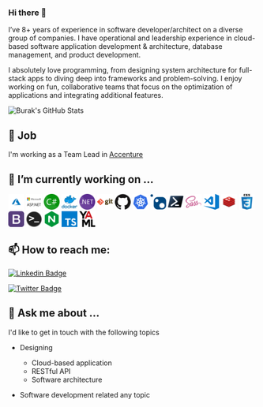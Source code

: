### Hi there 👋

I’ve 8+ years of experience in software developer/architect on a diverse group of companies. I have operational and leadership experience in cloud-based software application development & architecture, database management, and product development.

I absolutely love programming, from designing system architecture for full-stack apps to diving deep into frameworks and problem-solving. I enjoy working on fun, collaborative teams that focus on the optimization of applications and integrating additional features.

![Burak's GitHub Stats](https://github-readme-stats.vercel.app/api?username=brkzkn&show_icons=true)

## 💼 Job

I'm working as a Team Lead in [Accenture](https://github.com/Accenture)

## 🔭 I’m currently working on ...

<img src="https://github.com/github/explore/blob/main/topics/azure/azure.png?raw=true" height="32" /> <img src="https://github.com/github/explore/blob/main/topics/aspnet/aspnet.png?raw=true" height="32" /> <img src="https://github.com/github/explore/blob/main/topics/csharp/csharp.png?raw=true" height="32" /> <img src="https://github.com/github/explore/blob/main/topics/docker/docker.png?raw=true" height="32" /> <img src="https://github.com/github/explore/blob/main/topics/dotnet/dotnet.png?raw=true" height="32" /> <img src="https://github.com/github/explore/blob/main/topics/git/git.png?raw=true" height="32" /> <img src="https://github.com/github/explore/blob/main/topics/github/github.png?raw=true" height="32" /> <img src="https://github.com/github/explore/blob/main/topics/kubernetes/kubernetes.png?raw=true" height="32" /> <img src="https://github.com/github/explore/blob/main/topics/nuget/nuget.png?raw=true" height="32" /> <img src="https://github.com/github/explore/blob/main/topics/powershell/powershell.png?raw=true" height="32" /> <img src="https://github.com/github/explore/blob/main/topics/sass/sass.png?raw=true" height="32" /> <img src="https://github.com/github/explore/blob/main/topics/visual-studio-code/visual-studio-code.png?raw=true" height="32" /> <img src="https://github.com/github/explore/blob/main/topics/redis/redis.png?raw=true" height="32" /> 
<img src="https://github.com/github/explore/blob/main/topics/css/css.png?raw=true" height="32" /> <img src="https://github.com/github/explore/blob/main/topics/bootstrap/bootstrap.png?raw=true" height="32" /> <img src="https://github.com/github/explore/blob/main/topics/terminal/terminal.png?raw=true" height="32" /> <img src="https://github.com/github/explore/blob/main/topics/nginx/nginx.png?raw=true" height="32" /> <img src="https://github.com/github/explore/blob/main/topics/typescript/typescript.png?raw=true" height="32" /> <img src="https://github.com/github/explore/blob/main/topics/yaml/yaml.png?raw=true" height="32" />

## 📫 How to reach me:

[![Linkedin Badge](https://img.shields.io/badge/burakozkan-follow%20on%20linkedin-blue?style=for-the-badge&logo=linkedin)](https://www.linkedin.com/in/brkzkn/)

[![Twitter Badge](https://img.shields.io/badge/burakozkan-follow%20on%20twitter-blue?style=for-the-badge&logo=twitter)](https://twitter.com/brkzkn/)

## 💬 Ask me about ...

I'd like to get in touch with the following topics

- Designing
  - Cloud-based application
  - RESTful API
  - Software architecture

- Software development related any topic

<!--
**brkzkn/brkzkn** is a ✨ _special_ ✨ repository because its `README.md` (this file) appears on your GitHub profile.

Here are some ideas to get you started:


- 🌱 I’m currently learning ...
- 👯 I’m looking to collaborate on ...
- 🤔 I’m looking for help with ...

- ⚡ Fun fact: ...
-->
